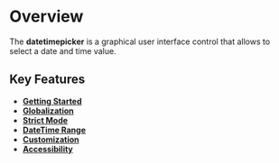 # Overview

The **datetimepicker** is a graphical user interface control that allows to select a date and time value.

## Key Features

* **[Getting Started](/datetimepicker/getting-started/)**
* **[Globalization](/datetimepicker/globalization/)**
* **[Strict Mode](/datetimepicker/strict-mode/)**
* **[DateTime Range](/datetimepicker/date-time-range/)**
* **[Customization](/datetimepicker/customization/)**
* **[Accessibility](/datetimepicker/accessibility/)**